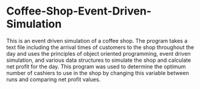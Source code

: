 # Coffee-Shop-Event-Driven-Simulation
This is an event driven simulation of a coffee shop. The program takes a text file including the arrival times of customers to the shop throughout the day and uses the principles of object oriented programming, event driven simulation, and various data structures to simulate the shop and calculate net profit for the day. This program was used to determine the optimum number of cashiers to use in the shop by changing this variable between runs and comparing net profit values. 
